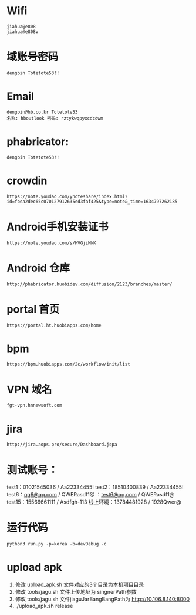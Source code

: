 # Wifi 
    jiahua@e808
	jiahua@e808v
# 域账号密码
    dengbin Totetote53!!
# Email 
    dengbin@hb.co.kr Totetote53
    名称: hboutlook 密码: rztykwqpyxcdcdwm
# phabricator: 
    dengbin Totetote53!!
# crowdin
    https://note.youdao.com/ynoteshare/index.html?id=fbea2dec65c070127912635ed3faf425&type=note&_time=1634797262185
# Android手机安装证书
    https://note.youdao.com/s/HVGjiMkK
# Android 仓库
    http://phabricator.huobidev.com/diffusion/2123/branches/master/
# portal 首页
    https://portal.ht.huobiapps.com/home
# bpm
    https://bpm.huobiapps.com/2c/workflow/init/list
# VPN 域名
    fgt-vpn.hnnewsoft.com
# jira 
    http://jira.aops.pro/secure/Dashboard.jspa

# 测试账号：
test1：01021545036 / Aa22334455!
test2：18510400839 / Aa22334455!
test6：qq6@qq.com / QWERasdf1@
     ：test6@qq.com / QWERasdf1@
test15：15566661111 / Asdfgh-113
线上环境：13784481928 / 1928Qwer@


# 运行代码
	python3 run.py -p=korea -b=devDebug -c

# upload apk
1. 修改 upload_apk.sh 文件对应的3个目录为本机项目目录
2. 修改 tools/jagu.sh 文件上传地址为 singnerPath参数
3. 修改 tools/jagu.sh 文件jiaguJarBangBangPath为 http://10.106.8.140:8000
4. ./upload_apk.sh release
